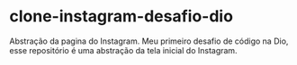 # clone-instagram-desafio-dio
Abstração da pagina do Instagram.
Meu primeiro desafio de código na Dio, esse repositório é uma abstração da tela inicial do Instagram.
